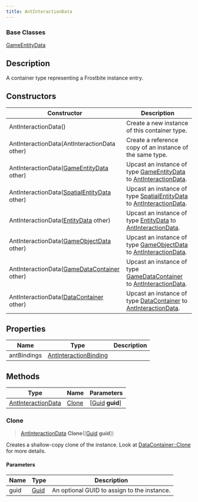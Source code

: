 ```yaml
---
title: AntInteractionData
---
```

### Base Classes

[GameEntityData](GameEntityData)

## Description

A container type representing a Frostbite instance entry.

## Constructors

| Constructor                                                                   | Description                                                                                                                 |
| ----------------------------------------------------------------------------- | --------------------------------------------------------------------------------------------------------------------------- |
| AntInteractionData()                                                          | Create a new instance of this container type.                                                                               |
| AntInteractionData(AntInteractionData other)                                  | Create a reference copy of an instance of the same type.                                                                    |
| AntInteractionData([GameEntityData](GameEntityData) other)                    | Upcast an instance of type [GameEntityData](GameEntityData) to [AntInteractionData](AntInteractionData).                    |
| AntInteractionData([SpatialEntityData](SpatialEntityData) other)              | Upcast an instance of type [SpatialEntityData](SpatialEntityData) to [AntInteractionData](AntInteractionData).              |
| AntInteractionData([EntityData](EntityData) other)                            | Upcast an instance of type [EntityData](EntityData) to [AntInteractionData](AntInteractionData).                            |
| AntInteractionData([GameObjectData](GameObjectData) other)                    | Upcast an instance of type [GameObjectData](GameObjectData) to [AntInteractionData](AntInteractionData).                    |
| AntInteractionData([GameDataContainer](GameDataContainer) other)              | Upcast an instance of type [GameDataContainer](GameDataContainer) to [AntInteractionData](AntInteractionData).              |
| AntInteractionData([DataContainer](/vext/ref/shared/class/datacontainer) other) | Upcast an instance of type [DataContainer](/vext/ref/shared/class/datacontainer) to [AntInteractionData](AntInteractionData). |

## Properties

| Name        | Type                                           | Description |
| ----------- | ---------------------------------------------- | ----------- |
| antBindings | [AntInteractionBinding](AntInteractionBinding) |             |

## Methods

| Type                                     | Name            | Parameters                                     |
| ---------------------------------------- | --------------- | ---------------------------------------------- |
| [AntInteractionData](AntInteractionData) | [Clone](#clone) | \[[Guid](/vext/ref/shared/class/guid) **guid**\] |

### Clone

> [AntInteractionData](AntInteractionData) **Clone**(\[[Guid](/vext/ref/shared/class/guid) **guid**\])

Creates a shallow-copy clone of the instance. Look at [DataContainer::Clone](/vext/ref/shared/class/datacontainer#clone) for more details.

#### Parameters

| Name | Type         | Description                                 |
| ---- | ------------ | ------------------------------------------- |
| guid | [Guid](Guid) | An optional GUID to assign to the instance. |
